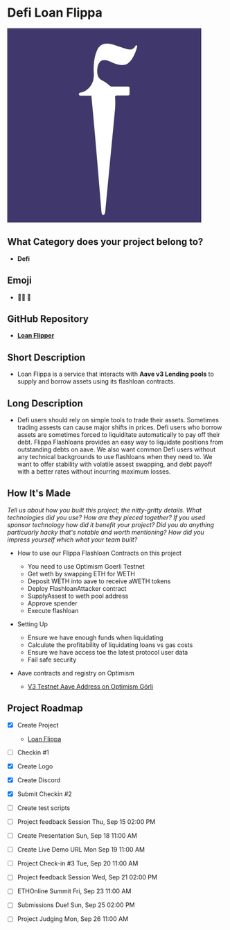
# Defi Loan Flippa
![Flippa Logo](./logo.jpg)

## What Category does your project belong to?
- **Defi**

## Emoji
- **🧑‍🌾 🌾**

## GitHub Repository
- [**Loan Flipper**](https://github.com/mmsaki/eth-online-2022)

## Short Description
- Loan Flippa is a service that interacts with **Aave  v3 Lending pools** to supply and borrow assets using its flashloan contracts.

## Long Description

- Defi users should rely on simple tools to trade their assets. Sometimes trading assests can cause major shifts in prices. Defi users who borrow assets are sometimes forced to liquiditate automatically to pay off their debt. Flippa Flashloans provides an easy way to  liquidate positions from outstanding debts on aave. We also want common Defi users without any technical backgrounds to use flashloans when they need to. We want to offer stability with volatile assest swapping, and debt payoff with a better rates without incurring maximum losses.

## How It's Made
*Tell us about how you built this project; the nitty-gritty details. What technologies did you use? How are they pieced together? If you used sponsor technology how did it benefit your project? Did you do anything particuarly hacky that's notable and worth mentioning? How did you impress yourself which what your team built?*

- How to use our Flippa Flashloan Contracts on this project
    - You need to use Optimism Goerli Testnet
    - Get weth by swapping ETH for WETH 
    - Deposit WETH into aave to receive aWETH tokens
    - Deploy FlashloanAttacker contract
    - SupplyAssest to weth pool address
    - Approve spender
    - Execute flashloan

- Setting Up
    - Ensure we have enough funds when liquidating
    - Calculate the profitability of liquidating loans vs gas costs
    - Ensure we have access toe the latest protocol user data
    - Fail safe security 
- Aave contracts and registry on Optimism 
    - [V3 Testnet Aave Address on Optimism Görli](https://docs.aave.com/developers/deployed-contracts/v3-testnet-addresses)

## Project Roadmap

- [x] Create Project 
    - [Loan Flippa](https://ethglobal.com/showcase/loan-flippa-8s2mf)
- [ ] Checkin #1
- [x] Create Logo
- [x] Create Discord
- [x] Submit Checkin #2 
- [ ] Create test scripts
- [ ] Project feedback Session Thu, Sep 15 02:00 PM
- [ ] Create Presentation Sun, Sep 18 11:00 AM
- [ ] Create Live Demo URL Mon Sep 19 11:00 AM
- [ ] Project Check-in #3 Tue, Sep 20 11:00 AM
- [ ] Project feedback Session Wed, Sep 21 02:00 PM
- [ ] ETHOnline Summit Fri, Sep 23 11:00 AM
- [ ] Submissions Due! Sun, Sep 25 02:00 PM
- [ ] Project Judging Mon, Sep 26 11:00 AM
 
